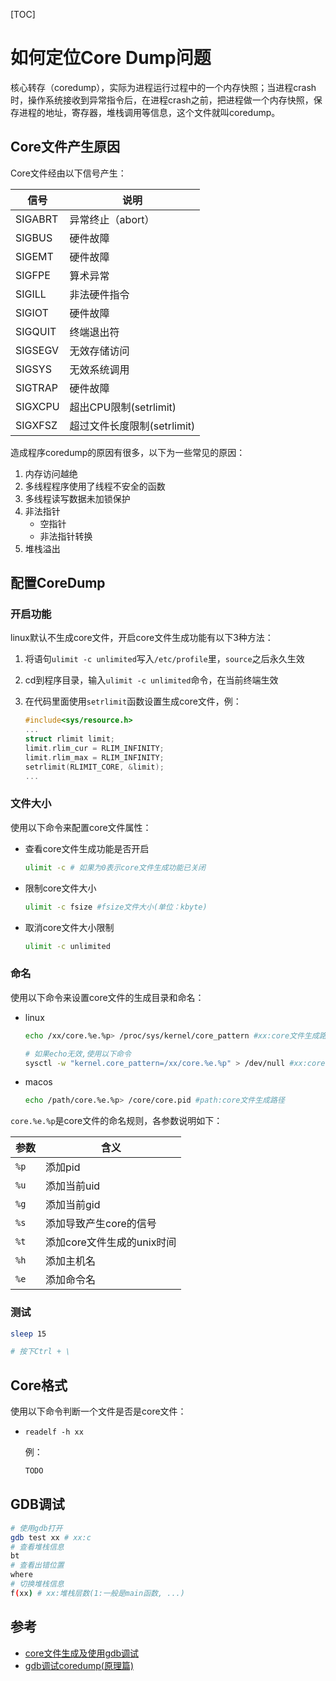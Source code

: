 [TOC]

# 如何定位Core Dump问题

核心转存（coredump），实际为进程运行过程中的一个内存快照；当进程crash时，操作系统接收到异常指令后，在进程crash之前，把进程做一个内存快照，保存进程的地址，寄存器，堆栈调用等信息，这个文件就叫coredump。



## Core文件产生原因

Core文件经由以下信号产生：

| 信号    | 说明                        |
| ------- | --------------------------- |
| SIGABRT | 异常终止（abort）           |
| SIGBUS  | 硬件故障                    |
| SIGEMT  | 硬件故障                    |
| SIGFPE  | 算术异常                    |
| SIGILL  | 非法硬件指令                |
| SIGIOT  | 硬件故障                    |
| SIGQUIT | 终端退出符                  |
| SIGSEGV | 无效存储访问                |
| SIGSYS  | 无效系统调用                |
| SIGTRAP | 硬件故障                    |
| SIGXCPU | 超出CPU限制(setrlimit)      |
| SIGXFSZ | 超过文件长度限制(setrlimit) |

造成程序coredump的原因有很多，以下为一些常见的原因：

1. 内存访问越绝
2. 多线程程序使用了线程不安全的函数
3. 多线程读写数据未加锁保护
4. 非法指针
   - 空指针
   - 非法指针转换
5. 堆栈溢出



## 配置CoreDump

### 开启功能

linux默认不生成core文件，开启core文件生成功能有以下3种方法：

1. 将语句`ulimit -c unlimited`写入`/etc/profile`里，`source`之后永久生效

2. cd到程序目录，输入`ulimit -c unlimited`命令，在当前终端生效

3. 在代码里面使用`setrlimit`函数设置生成core文件，例：

   ```c++
   #include<sys/resource.h>
   ...
   struct rlimit limit;
   limit.rlim_cur = RLIM_INFINITY;
   limit.rlim_max = RLIM_INFINITY;
   setrlimit(RLIMIT_CORE, &limit);
   ...
   ```

### 文件大小

使用以下命令来配置core文件属性：

- 查看core文件生成功能是否开启

  ```sh
  ulimit -c # 如果为0表示core文件生成功能已关闭
  ```

- 限制core文件大小

  ```sh
  ulimit -c fsize #fsize文件大小(单位：kbyte)
  ```

- 取消core文件大小限制

  ```sh
  ulimit -c unlimited
  ```

### 命名

使用以下命令来设置core文件的生成目录和命名：

- linux

  ```sh
  echo /xx/core.%e.%p> /proc/sys/kernel/core_pattern #xx:core文件生成路径
  
  # 如果echo无效,使用以下命令
  sysctl -w "kernel.core_pattern=/xx/core.%e.%p" > /dev/null #xx:core文件生成路径
  ```

- macos

  ```sh
  echo /path/core.%e.%p> /core/core.pid #path:core文件生成路径
  ```

`core.%e.%p`是core文件的命名规则，各参数说明如下：

| 参数 | 含义                       |
| ---- | -------------------------- |
| `%p` | 添加pid                    |
| `%u` | 添加当前uid                |
| `%g` | 添加当前gid                |
| `%s` | 添加导致产生core的信号     |
| `%t` | 添加core文件生成的unix时间 |
| `%h` | 添加主机名                 |
| `%e` | 添加命令名                 |

### 测试

```sh
sleep 15

# 按下Ctrl + \
```



## Core格式

使用以下命令判断一个文件是否是core文件：

- `readelf -h xx`

  例：

  ```sh
  TODO
  ```



## GDB调试

```sh
# 使用gdb打开
gdb test xx # xx:c
# 查看堆栈信息
bt
# 查看出错位置
where
# 切换堆栈信息
f(xx) # xx:堆栈层数(1:一般是main函数, ...)
```



## 参考

- [core文件生成及使用gdb调试](https://blog.csdn.net/zhang_han666/article/details/80668002)
- [gdb调试coredump(原理篇)](https://blog.csdn.net/sunlin972913894/article/details/113001810)

